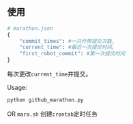 ## 使用

```python
# marathon.json
{
    "commit_times": #一共作弊提交次数,
    "current_time": #最近一次提交时间,
    "first_robot_commit": #第一次提交时间
}
```

每次更改`current_time`并提交。

Usage:
```python
python github_marathon.py
```
OR
`mara.sh` 创建`crontab`定时任务

